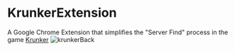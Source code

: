 # KrunkerExtension
A Google Chrome Extension that simplifies the "Server Find" process in the game [Krunker](krunker.io)
![krunkerBack](https://user-images.githubusercontent.com/71827242/217517213-5ffe1a04-b9c6-4000-b245-d31cd693c1f4.png)

